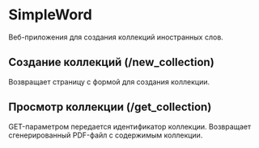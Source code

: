 # SimpleWord
Веб-приложения для создания коллекций иностранных слов. 
## Создание коллекций (/new_collection)
Возвращает страницу с формой для создания коллекции.
## Просмотр коллекции (/get_collection)
GET-параметром передается идентификатор коллекции. Возвращает сгенерированный PDF-файл с содержимым коллекции.
 